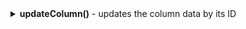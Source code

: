 <details>
<summary markdown="span"> <b>updateColumn()</b> - updates the column data by its ID</summary>

### Usage

`updateColumn: (data: object) => void;`

### Parameters

- `data: object` - the new data object of the current column

:::note
Note, the ID of the column to be updated is required. Besides ID you can specify only the column label.
:::

### Example

```jsx
// update a label of the column with the "backlog" ID
kanban.updateColumn({
	id: "backlog",
	label: "New Column"
});
```
</details>
